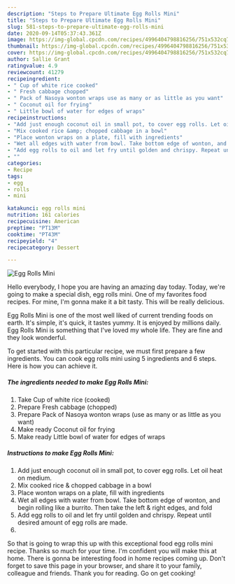 ```yaml
---
description: "Steps to Prepare Ultimate Egg Rolls Mini"
title: "Steps to Prepare Ultimate Egg Rolls Mini"
slug: 581-steps-to-prepare-ultimate-egg-rolls-mini
date: 2020-09-14T05:37:43.361Z
image: https://img-global.cpcdn.com/recipes/4996404798816256/751x532cq70/egg-rolls-mini-recipe-main-photo.jpg
thumbnail: https://img-global.cpcdn.com/recipes/4996404798816256/751x532cq70/egg-rolls-mini-recipe-main-photo.jpg
cover: https://img-global.cpcdn.com/recipes/4996404798816256/751x532cq70/egg-rolls-mini-recipe-main-photo.jpg
author: Sallie Grant
ratingvalue: 4.9
reviewcount: 41279
recipeingredient:
- " Cup of white rice cooked"
- " Fresh cabbage chopped"
- " Pack of Nasoya wonton wraps use as many or as little as you want"
- " Coconut oil for frying"
- " Little bowl of water for edges of wraps"
recipeinstructions:
- "Add just enough coconut oil in small pot, to cover egg rolls. Let oil heat on medium."
- "Mix cooked rice &amp; chopped cabbage in a bowl"
- "Place wonton wraps on a plate, fill with ingredients"
- "Wet all edges with water from bowl. Take bottom edge of wonton, and begin rolling like a burrito. Then take the left &amp; right edges, and fold"
- "Add egg rolls to oil and let fry until golden and chrispy. Repeat until desired amount of egg rolls are made."
- ""
categories:
- Recipe
tags:
- egg
- rolls
- mini

katakunci: egg rolls mini 
nutrition: 161 calories
recipecuisine: American
preptime: "PT13M"
cooktime: "PT43M"
recipeyield: "4"
recipecategory: Dessert

---
```



![Egg Rolls Mini](https://img-global.cpcdn.com/recipes/4996404798816256/751x532cq70/egg-rolls-mini-recipe-main-photo.jpg)

Hello everybody, I hope you are having an amazing day today. Today, we're going to make a special dish, egg rolls mini. One of my favorites food recipes. For mine, I'm gonna make it a bit tasty. This will be really delicious.

Egg Rolls Mini is one of the most well liked of current trending foods on earth. It's simple, it's quick, it tastes yummy. It is enjoyed by millions daily. Egg Rolls Mini is something that I've loved my whole life. They are fine and they look wonderful.




To get started with this particular recipe, we must first prepare a few ingredients. You can cook egg rolls mini using 5 ingredients and 6 steps. Here is how you can achieve it.

<!--inarticleads1-->

##### The ingredients needed to make Egg Rolls Mini:

1. Take  Cup of white rice (cooked)
1. Prepare  Fresh cabbage (chopped)
1. Prepare  Pack of Nasoya wonton wraps (use as many or as little as you want)
1. Make ready  Coconut oil for frying
1. Make ready  Little bowl of water for edges of wraps




<!--inarticleads2-->

##### Instructions to make Egg Rolls Mini:

1. Add just enough coconut oil in small pot, to cover egg rolls. Let oil heat on medium.
1. Mix cooked rice &amp; chopped cabbage in a bowl
1. Place wonton wraps on a plate, fill with ingredients
1. Wet all edges with water from bowl. Take bottom edge of wonton, and begin rolling like a burrito. Then take the left &amp; right edges, and fold
1. Add egg rolls to oil and let fry until golden and chrispy. Repeat until desired amount of egg rolls are made.
1. 




So that is going to wrap this up with this exceptional food egg rolls mini recipe. Thanks so much for your time. I'm confident you will make this at home. There is gonna be interesting food in home recipes coming up. Don't forget to save this page in your browser, and share it to your family, colleague and friends. Thank you for reading. Go on get cooking!

